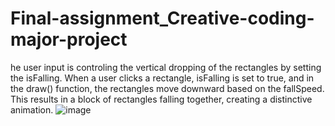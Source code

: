 # Final-assignment_Creative-coding-major-project
he user input is controling the vertical dropping of the rectangles by setting the isFalling. When a user clicks a rectangle, isFalling is set to true, and in the draw() function, the rectangles move downward based on the fallSpeed. This results in a block of rectangles falling together, creating a distinctive animation.
![image](https://github.com/aiion1030/Final-assignment_jhua0767-Jiawei-Huang/assets/145725983/62483efc-e340-4690-8cd7-02782acc1a68)
